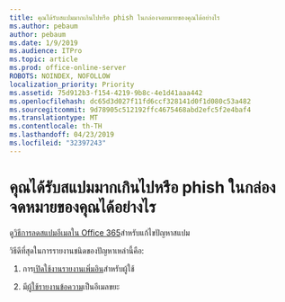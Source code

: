 ```yaml
---
title: คุณได้รับสแปมมากเกินไปหรือ phish ในกล่องจดหมายของคุณได้อย่างไร
ms.author: pebaum
author: pebaum
ms.date: 1/9/2019
ms.audience: ITPro
ms.topic: article
ms.prod: office-online-server
ROBOTS: NOINDEX, NOFOLLOW
localization_priority: Priority
ms.assetid: 75d912b3-f154-4219-9b8c-4e1d41aaa442
ms.openlocfilehash: dc65d3d027f11fd6ccf328141d0f1d080c53a482
ms.sourcegitcommit: 9d78905c512192ffc4675468abd2efc5f2e4baf4
ms.translationtype: MT
ms.contentlocale: th-TH
ms.lasthandoff: 04/23/2019
ms.locfileid: "32397243"
---
```

# <a name="are-you-getting-too-much-spam-or-phish-in-your-mailbox"></a>คุณได้รับสแปมมากเกินไปหรือ phish ในกล่องจดหมายของคุณได้อย่างไร

ดู[วิธีการลดสแปมอีเมลใน Office 365](https://docs.microsoft.com/office365/securitycompliance/reduce-spam-email)สำหรับแก้ไขปัญหาสแปม 
  
วิธีดีที่สุดในการรายงานชนิดของปัญหาเหล่านี้คือ: 
  
1. การ[เปิดใช้งานรายงานเพิ่มอิน](https://docs.microsoft.com/office365/securitycompliance/enable-the-report-message-add-in)สำหรับผู้ใช้ 
    
2. มี[ผู้ใช้รายงานข้อความ](https://support.office.com/article/b5caa9f1-cdf3-4443-af8c-ff724ea719d2)เป็นอีเมลขยะ 
    

